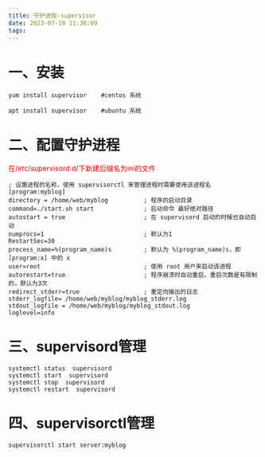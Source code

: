 ```yaml
---
title: 守护进程-supervisor
date: 2023-07-19 11:38:09
tags:
---
```


# 一、安装

    yum install supervisor    #centos 系统
    
    apt install supervisor    #ubuntu 系统
    
    
# 二、配置守护进程   

<font color='red'>在/etc/supervisord.d/下新建后缀名为ini的文件</font>

    ; 设置进程的名称，使用 supervisorctl 来管理进程时需要使用该进程名
    [program:myblog] 
    directory = /home/web/myblog          ; 程序的启动目录
    command=./start.sh start              ; 启动命令 最好绝对路径
    autostart = true                      ; 在 supervisord 启动的时候也自动启动
    numprocs=1                            ; 默认为1
    RestartSec=30
    process_name=%(program_name)s         ; 默认为 %(program_name)s，即 [program:x] 中的 x
    user=root                             ; 使用 root 用户来启动该进程
    autorestart=true                      ; 程序崩溃时自动重启，重启次数是有限制的，默认为3次
    redirect_stderr=true                  ; 重定向输出的日志
    stderr_logfile= /home/web/myblog/myblog_stderr.log
    stdout_logfile = /home/web/myblog/myblog_stdout.log
    loglevel=info
    
# 三、supervisord管理

    systemctl status  supervisord
    systemctl start  supervisord  
    systemctl stop  supervisord  
    systemctl restart  supervisord  
   
# 四、supervisorctl管理    
    
    supervisorctl start server:myblog